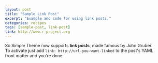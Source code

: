 ```yaml
---
layout: post
title: "Sample Link Post"
excerpt: "Example and code for using link posts."
categories: recipes
tags: [sample-post, link-post]
link: http://www.r-project.org  
---
```


So Simple Theme now supports **link posts**, made famous by John Gruber. To activate just add `link: http://url-you-want-linked` to the post's YAML front matter and you're done.